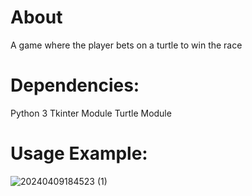 # About
A game where the player bets on a turtle to win the race 

# Dependencies:
Python 3
Tkinter Module
Turtle Module

# Usage Example:
![20240409184523 (1)](https://github.com/ali-kanbar/Turtles-Race-Bet/assets/155682302/bfc94088-f9bf-4be9-9720-b4b97aac38df)
